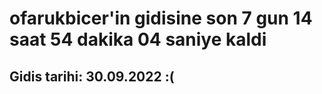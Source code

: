 # ofarukbicer'in gidisine son 7 gun 14 saat 54 dakika 04 saniye kaldi

## Gidis tarihi: 30.09.2022 :(